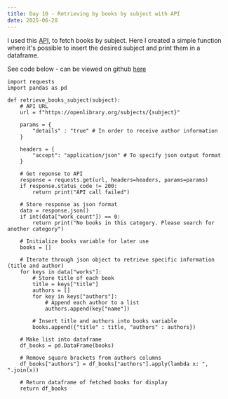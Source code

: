 ```yaml
---
title: Day 10 - Retrieving by books by subject with API
date: 2025-06-20
---
```

I used this [API](https://openlibrary.org/developers/api), to fetch books by subject. Here I created a simple function where it's possible to insert the desired subject and print them in a dataframe.

See code below - can be viewed on github [here
](https://github.com/JonSkogland/1000daysofcoding/blob/main/daily-projects/day10_20250620/day10.ipynb)


```
import requests
import pandas as pd

def retrieve_books_subject(subject):
    # API URL
    url = f"https://openlibrary.org/subjects/{subject}"
    
    params = {
        "details" : "true" # In order to receive author information
    }

    headers = {
        "accept": "application/json" # To specify json output format
    }

    # Get reponse to API
    response = requests.get(url, headers=headers, params=params)
    if response.status_code != 200:
        return print("API call failed")

    # Store response as json format
    data = response.json()
    if int(data["work_count"]) == 0:
        return print("No books in this category. Please search for another category")

    # Initialize books variable for later use
    books = []

    # Iterate through json object to retrieve specific information (title and author)
    for keys in data["works"]:
        # Store title of each book
        title = keys["title"]
        authors = []
        for key in keys["authors"]:
            # Append each author to a list
            authors.append(key["name"])

        # Insert title and authors into books variable
        books.append({"title" : title, "authors" : authors})

    # Make list into dataframe
    df_books = pd.DataFrame(books)

    # Remove square brackets from authors columns
    df_books["authors"] = df_books["authors"].apply(lambda x: ", ".join(x))

    # Return dataframe of fetched books for display
    return df_books
```
